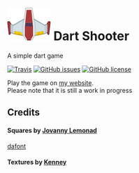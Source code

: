 
# [![Dart-shooter](web/assets/player.png)](http://roryclaasen.me/dart-shooter) Dart Shooter
A simple dart game

[![Travis](https://img.shields.io/travis/GOGO98901/dart-shooter.svg?style=flat-square)](https://travis-ci.org/GOGO98901/dart-shooter/branches)
[![GitHub issues](https://img.shields.io/github/issues/GOGO98901/dart-shooter.svg?style=flat-square)](https://github.com/GOGO98901/dart-shooter/issues)
[![GitHub license](https://img.shields.io/badge/license-Apache%202-blue.svg?style=flat-square)](https://raw.githubusercontent.com/GOGO98901/dart-shooter/master/LICENSE)

Play the game on [my website](http://roryclaasen.me/dart-shooter).<br>
Please note that it is still a work in progress

## Credits
#### Squares by [Jovanny Lemonad](http://www.dafont.com/jovanny-lemonad.d1907)
[dafont](http://www.dafont.com/squares2.font)

#### Textures by [Kenney](http://www.kenney.nl/)
